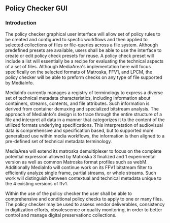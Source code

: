 ## Policy Checker GUI

### Introduction

The policy checker graphical user interface will allow set of policy rules to be created and configured to specfic workflows and then applied to selected collections of files or file-queries across a file system. Although predefined presets are available, users shall be able to use the interface to create or edit policy check presets for reuse. A policy check preset will include a list will essentially be a recipe for evaluating the technical aspects of a set of files. Although MediaArea's implementation here will focus specifically on the selected formats of Matroska, FFV1, and LPCM, the policy checker will be able to preform checks on any type of file supported by MediaInfo.

MediaInfo currently manages a registry of terminology to express a diverse set of technical metadata characteristics, including information about containers, streams, contents, and file attributes. Such information is derived from container demuxing and specialized bitstream analysis. The approach of MediaInfo's design is to trace through the entire structure of a file and interpret all data in a manner that categorizes it to the content of the utilized formats underlying specifications. This interpretation of audiovisual data is comprehensive and specification based, but to supported more generalized use within media workflows, the information is then aligned to a pre-defined set of technical metadata terminology.

MediaArea will extend its matroska demultiplexer to focus on the complete potential expression allowed by Matroska 3 finalized and 1 experimental version as well as common Matroska format profiles such as webM. Additionally MediaInfo will continue work on its FFV1 bitstream filter to efficiently analyze single frame, partial streams, or whole streams. Such work will distinguish between contextual and technical metadata unique to the 4 existing versions of ffv1.

Within the use of the policy checker the user shall be able to comprehensive and conditional policy checks to apply to one or many files. The policy checker may be used to assess vendor deliverables, consistency in digitization efforts, obsolescence or quality monitoring, in order to better control and manage digital preservationc collections.

